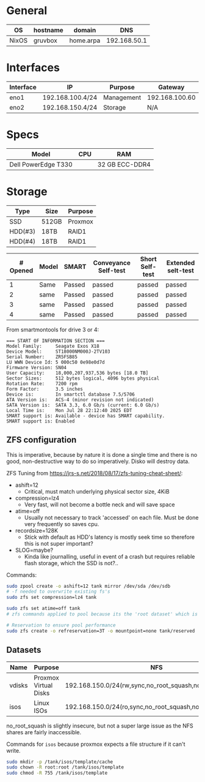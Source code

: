 # General

| OS    | hostname | domain    | DNS          |
| ----- | -------- | --------- | ------------ |
| NixOS | gruvbox  | home.arpa | 192.168.50.1 |
# Interfaces

| Interface | IP               | Purpose    | Gateway        |
| --------- | ---------------- | ---------- | -------------- |
| eno1      | 192.168.100.4/24 | Management | 192.168.100.60 |
| eno2      | 192.168.150.4/24 | Storage    | N/A            |
# Specs

| Model               | CPU | RAM            |
| ------------------- | --- | -------------- |
| Dell PowerEdge T330 |     | 32 GB ECC-DDR4 |
# Storage

| Type    | Size  | Purpose |
| ------- | ----- | ------- |
| SSD     | 512GB | Proxmox |
| HDD(#3) | 18TB  | RAID1   |
| HDD(#4) | 18TB  | RAID1   |



| # Opened | Model | SMART  | Conveyance Self-test | Short Self-test | Extended selt-test |
| -------- | ----- | ------ | -------------------- | --------------- | ------------------ |
| 1        | Same  | Passed | passed               | passed          | passed             |
| 2        | same  | Passed | passed               | passed          | passed             |
| 3        | same  | Passed | passed               | passed          | passed             |
| 4        | same  | Passed | passed               | passed          | passed             |
From smartmontools for drive 3 or 4:

```
=== START OF INFORMATION SECTION ===
Model Family:     Seagate Exos X18
Device Model:     ST18000NM000J-2TV103
Serial Number:    ZR5FSB85
LU WWN Device Id: 5 000c50 0e98e0d7d
Firmware Version: SN04
User Capacity:    18,000,207,937,536 bytes [18.0 TB]
Sector Sizes:     512 bytes logical, 4096 bytes physical
Rotation Rate:    7200 rpm
Form Factor:      3.5 inches
Device is:        In smartctl database 7.5/5706
ATA Version is:   ACS-4 (minor revision not indicated)
SATA Version is:  SATA 3.3, 6.0 Gb/s (current: 6.0 Gb/s)
Local Time is:    Mon Jul 28 22:12:40 2025 EDT
SMART support is: Available - device has SMART capability.
SMART support is: Enabled
```

## ZFS configuration

This is imperative, because by nature it is done a single time and there is no good, non-destructive way to do so imperatively. Disko will destroy data.


ZFS Tuning from https://jrs-s.net/2018/08/17/zfs-tuning-cheat-sheet/:
- ashift=12
	- Critical, must match underlying physical sector size, 4KiB
- compression=lz4
	- Very fast, will not become a bottle neck and will save space
- atime=off
	- Usually not necessary to track 'accessed' on each file. Must be done very frequently so saves cpu.
- recordsize=128K
	- Stick with default as HDD's latency is mostly seek time so therefore this is not super important?
- SLOG=maybe?
	- Kinda like journalling, useful in event of a crash but requires reliable flash storage, which the SSD is not?..

Commands:
```bash
sudo zpool create -o ashift=12 tank mirror /dev/sda /dev/sdb
# -f needed to overwrite existing fs's
sudo zfs set compression=lz4 tank

sudo zfs set atime=off tank
# zfs commands applied to pool because its the 'root dataset' which is just at the top level of the pool

# Reservation to ensure pool performance
sudo zfs create -o refreservation=3T -o mountpoint=none tank/reserved
```

## Datasets


| Name   | Purpose               | NFS                                                       |
| ------ | --------------------- | --------------------------------------------------------- |
| vdisks | Proxmox Virtual Disks | 192.168.150.0/24(rw,sync,no_root_squash,no_subtree_check) |
| isos   | Linux ISOs            | 192.168.150.0/24(ro,sync,no_root_squash,no_subtree_check) |

no_root_squash is slightly insecure, but not a super large issue as the NFS shares are fairly inaccessible.

Commands for `isos` because proxmox expects a file structure if it can't write.
```bash
sudo mkdir -p /tank/isos/template/cache
sudo chown -R root:root /tank/isos/template
sudo chmod -R 755 /tank/isos/template
```